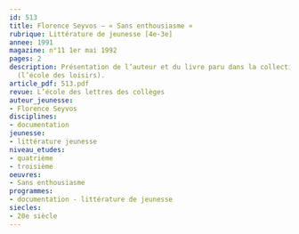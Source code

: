 ```yaml
---
id: 513
title: Florence Seyvos – « Sans enthousiasme » 
rubrique: Littérature de jeunesse [4e-3e]
annee: 1991
magazine: n°11 1er mai 1992
pages: 2
description: Présentation de l’auteur et du livre paru dans la collection « Médium »
  (l’école des loisirs).
article_pdf: 513.pdf
revue: L’école des lettres des collèges
auteur_jeunesse:
- Florence Seyvos
disciplines:
- documentation
jeunesse:
- littérature jeunesse
niveau_etudes:
- quatrième
- troisième
oeuvres:
- Sans enthousiasme
programmes:
- documentation - littérature de jeunesse
siecles:
- 20e siècle
---
```

